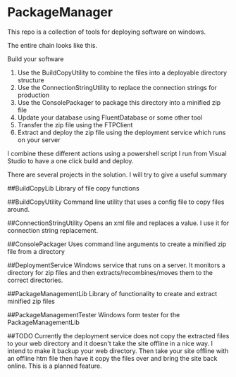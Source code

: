 # PackageManager
This repo is a collection of tools for deploying software on windows.

The entire chain looks like this.

Build your software
1. Use the BuildCopyUtility to combine the files into a deployable directory structure
2. Use the ConnectionStringUtility to replace the connection strings for production
3. Use the ConsolePackager to package this directory into a minified zip file
4. Update your database using FluentDatabase or some other tool
4. Transfer the zip file using the FTPClient
5. Extract and deploy the zip file using the deployment service which runs on your server

I combine these different actions using a powershell script I run from Visual Studio to have a one click build and deploy.


There are several projects in the solution. I will try to give a useful summary

##BuildCopyLib
Library of file copy functions

##BuildCopyUtility
Command line utility that uses a config file to copy files around.

##ConnectionStringUtility
Opens an xml file and replaces a value. I use it for connection string replacement.

##ConsolePackager
Uses command line arguments to create a minified zip file from a directory

##DeploymentService
Windows service that runs on a server. It monitors a directory for zip files and then extracts/recombines/moves
them to the correct directories.

##PackageManagementLib
Library of functionality to create and extract minified zip files

##PackageManagementTester
Windows form tester for the PackageManagementLib




##TODO
Currently the deployment service does not copy the extracted files to your web directory and it doesn't
take the site offline in a nice way. I intend to make it backup your web directory. Then take your site offline with
an offline htm file then have it copy the files over and bring the site back online. This is a planned feature.


